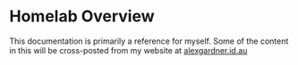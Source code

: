 # Homelab Overview

This documentation is primarily a reference for myself. Some of the content in this will be cross-posted from my website at [alexgardner.id.au](https://alexgardner.id.au/homelab)
